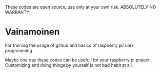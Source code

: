 These codes are open source, use only at your own risk. ABSOLUTELY NO WARRANTY

# Vainamoinen
For training the usage of github and basics of raspberry pi/ unix programming

Maybe one day these codes can be usefull for your raspberry pi project. Customizing and doing things by yourself is not bad habit at all.

